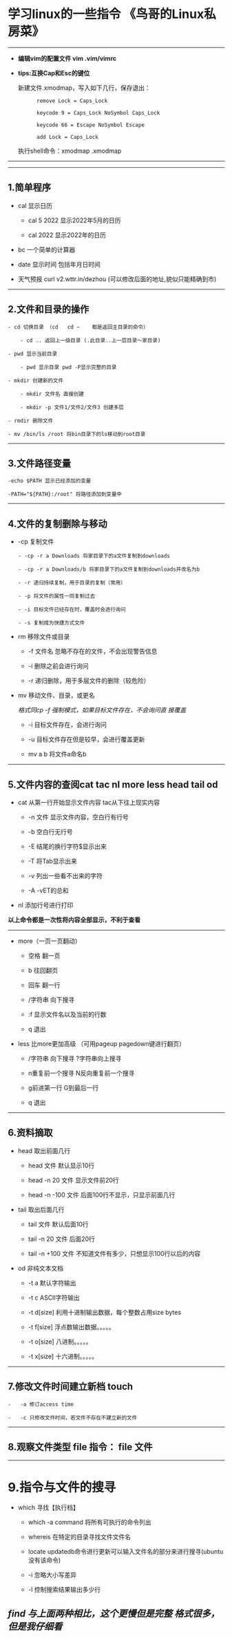 # 学习linux的一些指令 《鸟哥的Linux私房菜》

---

- **编辑vim的配置文件 vim .vim/vimrc** 

- **tips:互换Cap和Esc的键位** 

	新建文件.xmodmap，写入如下几行，保存退出：

	        remove Lock = Caps_Lock

	        keycode 9 = Caps_Lock NoSymbol Caps_Lock

	        keycode 66 = Escape NoSymbol Escape

	        add Lock = Caps_Lock

	执行shell命令：xmodmap .xmodmap

---
---
## 1.简单程序

-	cal 显示日历

	-	cal 5 2022 显示2022年5月的日历

	-	cal 2022 显示2022年的日历

-	bc 一个简单的计算器

-	date 显示时间 包括年月日时间

-	天气预报 curl v2.wttr.in/dezhou (可以修改后面的地址,貌似只能精确到市)

---
## 2.文件和目录的操作

	- cd 切换目录 （cd 	cd ~ 	都是返回主目录的命令）

		- cd .. 返回上一级目录 (.此目录..上一层目录～家目录)

	- pwd 显示当前目录

		- pwd 显示目录 pwd -P显示完整的目录	

	- mkdir 创建新的文件

		- mkdir	文件名 直接创建

		- mkdir -p 文件1/文件2/文件3 创建多层

	- rmdir 删除文件

	- mv /bin/ls /root 将bin目录下的ls移动到root目录

---
## 3.文件路径变量 

	-echo $PATH 显示已经添加的变量

	-PATH="${PATH}:/root" 将路径添加到变量中

---
## 4.文件的复制删除与移动

-	-cp 复制文件

		- -cp -r a Downloads 将家目录下的a文件复制到downloads

		- -cp -r a Downloads/b 将家目录下的a文件复制到downloads并改名为b

		- -r 递归持续复制，用于目录的复制（常用）

		- -p 将文件的属性一同复制过去

		- -i 目标文件已经存在时，覆盖时会进行询问

		- -s 复制成为快捷方式文件 

-	rm 移除文件或目录

	- -f 文件名 忽略不存在的文件，不会出现警告信息

	- -i 删除之前会进行询问

	-	-r 递归删除，用于多层文件的删除（较危险）

- mv 移动文件、目录，或更名

	*格式同cp -f 强制模式，如果目标文件存在，不会询问直
    接覆盖* 

	- -i 目标文件存在，会进行询问

	-	-u 目标文件存在但是较早，会进行覆盖更新

	-	mv a b 将文件a命名b	

----

## 5.文件内容的查阅cat tac nl more less head tail od

- cat 从第一行开始显示文件内容 tac从下往上现实内容

	-	-n 文件  显示文件内容，空白行有行号

	-	-b 空白行无行号

	-	-E 结尾的换行字符$显示出来

	-	-T 将Tab显示出来

	-	-v 列出一些看不出来的字符

	-	-A -vET的总和

- nl 添加行号进行打印


**以上命令都是一次性将内容全部显示，不利于查看**

---

- more（一页一页翻动）	

	- 空格 翻一页

	- b 往回翻页  

	- 回车 翻一行

	- /字符串 向下搜寻

	- :f 显示文件名以及当前的行数

	- q 退出

- less 比more更加高级 （可用pageup pagedown键进行翻页）

	- 	/字符串 向下搜寻  ?字符串向上搜寻

	- 	n重复前一个搜寻 N反向重复前一个搜寻

	- 	g前进第一行 G到最后一行

	- 	q 退出

-----
## 6.资料摘取

-	head 取出前面几行

	-	head 文件 默认显示10行

	-	head -n 20 文件 显示文件前20行

	-	head -n -100 文件 后面100行不显示，只显示前面几行

-	tail 取出后面几行

	-	tail 文件 默认后面10行

	-	tail -n 20 文件 后面20行

	-	tail -n +100 文件 不知道文件有多少，只想显示100行以后的内容

-	od 非纯文本文档

	-	-t a 默认字符输出

	-	-t c ASCII字符输出

	-	-t d[size] 利用十进制输出数据，每个整数占用size bytes

	-	-t f[size] 浮点数输出数据。。。。。

	-	-t o[size] 八进制。。。。。

	-	-t x[size] 十六进制。。。。。


---
## 7.修改文件时间建立新档 touch	

	-	-a 修订access time

	-	-c 只修改文件时间，若文件不存在不建立新的文件


---
## 8.观察文件类型 file 指令： file 文件	

---
# 9.指令与文件的搜寻

-	which 寻找【执行档】

	-	which -a command 将所有可执行的命令列出

	-	whereis 在特定的目录寻找文件文件名

	-	locate updatedb命令进行更新可以输入文件名的部分来进行搜寻(ubuntu没有该命令)

	-	-i 忽略大小写差异

	-	-l 控制搜索结果输出多少行


*find 与上面两种相比，这个更慢但是完整 格式很多，但是我仔细看*
---



